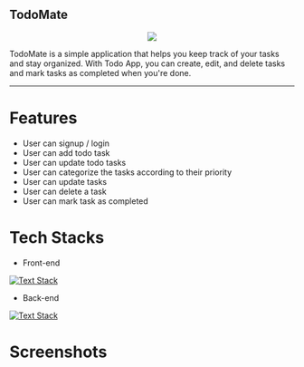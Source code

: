 ## TodoMate
<p align="center">
  <img src="https://drive.google.com/uc?id=1oFhtCorWBzrBN_nVHWTOnID0JAwd2bxn">
</p>

<p>TodoMate is a simple application that helps you keep track of your tasks and stay organized. With Todo App, you can create, edit, and delete tasks and mark tasks as completed when you're done.</p>

<hr>

# Features
- User can signup / login
- User can add todo task
- User can update todo tasks
- User can categorize the tasks according to their priority
- User can update tasks
- User can delete a task
- User can mark task as completed

# Tech Stacks

- Front-end

[![Text Stack](https://skillicons.dev/icons?i=javascript,css,html,git,github)](https://skillicons.dev)

- Back-end

[![Text Stack](https://skillicons.dev/icons?i=java,spring,hibernate,maven,git,github)](https://skillicons.dev)

# Screenshots
